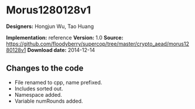 # Morus1280128v1

**Designers:** Hongjun Wu, Tao Huang

**Implementation:** reference
**Version:** 1.0
**Source:** https://github.com/floodyberry/supercop/tree/master/crypto_aead/morus1280128v1
**Download date:** 2014-12-14

## Changes to the code

* File renamed to cpp, name prefixed.
* Includes sorted out.
* Namespace added.
* Variable numRounds added.
